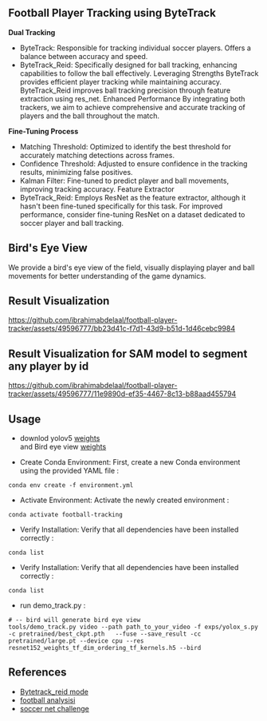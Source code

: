  ## Football Player Tracking using ByteTrack 
**Dual Tracking** 
* ByteTrack: 
Responsible for tracking individual soccer players. 
Offers a balance between accuracy and speed. 
* ByteTrack_Reid:
Specifically designed for ball tracking, enhancing capabilities to follow the ball effectively.
Leveraging Strengths
ByteTrack provides efficient player tracking while maintaining accuracy.
ByteTrack_Reid improves ball tracking precision through feature extraction using res_net.
Enhanced Performance
By integrating both trackers, we aim to achieve comprehensive and accurate tracking of players and the ball throughout the match.

**Fine-Tuning Process**
* Matching Threshold: Optimized to identify the best threshold for accurately matching detections across frames.
* Confidence Threshold: Adjusted to ensure confidence in the tracking results, minimizing false positives.
* Kalman Filter: Fine-tuned to predict player and ball movements, improving tracking accuracy.
Feature Extractor
* ByteTrack_Reid: Employs ResNet as the feature extractor, although it hasn't been fine-tuned specifically for this task.
  For improved performance, consider fine-tuning ResNet on a dataset dedicated to soccer player and ball tracking.
## Bird's Eye View
We provide a bird's eye view of the field, visually displaying player and ball movements for better understanding of the game dynamics.

## Result Visualization
https://github.com/ibrahimabdelaal/football-player-tracker/assets/49596777/bb23d41c-f7d1-43d9-b51d-1d46cebc9984

## Result Visualization for SAM model to segment any player by id
https://github.com/ibrahimabdelaal/football-player-tracker/assets/49596777/11e9890d-ef35-4467-8c13-b88aad455794



## Usage
* downlod yolov5 [weights](https://drive.google.com/file/d/1-7UUm0XAZhVwzBHHL-zvh7WHGzYXN8df/view?usp=sharing)\
    and Bird eye view [weights](https://drive.google.com/file/d/1-5wsJH4mnOGrcJ6exoSC3y3zPC8L94lS/view?usp=sharing)
  
* Create Conda Environment: First, create a new Conda environment using the provided YAML file :
```
conda env create -f environment.yml
```
    
* Activate Environment: Activate the newly created environment :
```
conda activate football-tracking
```

* Verify Installation: Verify that all dependencies have been installed correctly :
```
conda list
```
* Verify Installation: Verify that all dependencies have been installed correctly :
```
conda list
```
* run demo_track.py :
```
# -- bird will generate bird eye view 
tools/demo_track.py video --path path_to_your_video -f exps/yolox_s.py -c pretrained/best_ckpt.pth   --fuse --save_result -cc pretrained/large.pt --device cpu --res resnet152_weights_tf_dim_ordering_tf_kernels.h5 --bird
```

## References 
* [Bytetrack_reid mode](https://www.bing.com/ck/a?!&&p=308a68d807329060JmltdHM9MTcwNzQzNjgwMCZpZ3VpZD0xODRjYjVhMS1iNmE2LTYxYzYtMTBhNC1hNzg1YjdkYTYwMjcmaW5zaWQ9NTQ1OQ&ptn=3&ver=2&hsh=3&fclid=184cb5a1-b6a6-61c6-10a4-a785b7da6027&psq=bytetrack+reid&u=a1aHR0cHM6Ly9naXRodWIuY29tL0hhbkd1YW5nWGluL0J5dGVUcmFja19SZUlE&ntb=1)
* [football analysisi](https://github.com/FootballAnalysis/footballanalysis)
* [soccer net challenge](https://www.soccer-net.org/challenges/2023)


